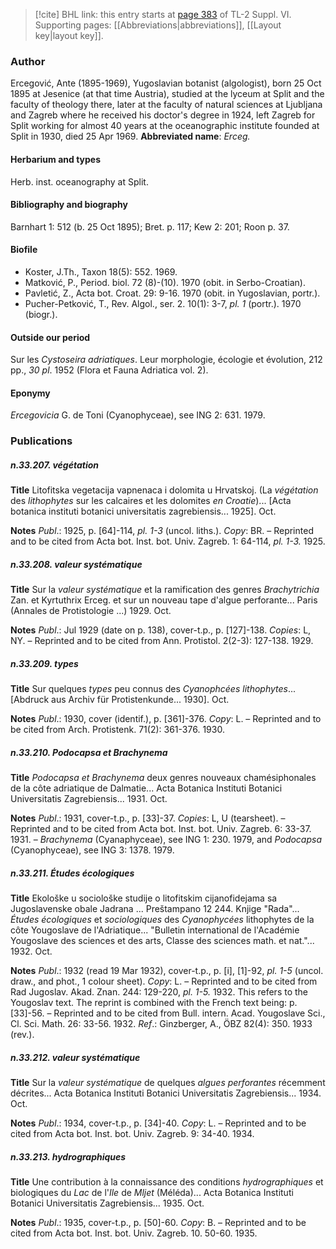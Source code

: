 > [!cite] BHL link: this entry starts at [page 383](https://www.biodiversitylibrary.org/page/33260371) of TL-2 Suppl. VI.
> Supporting pages: [[Abbreviations|abbreviations]], [[Layout key|layout key]].

### Author

Ercegović, Ante (1895-1969), Yugoslavian botanist (algologist), born 25 Oct 1895 at Jesenice (at that time Austria), studied at the lyceum at Split and the faculty of theology there, later at the faculty of natural sciences at Ljubljana and Zagreb where he received his doctor's degree in 1924, left Zagreb for Split working for almost 40 years at the oceanographic institute founded at Split in 1930, died 25 Apr 1969. 
**Abbreviated name**: *Erceg.*

#### Herbarium and types

Herb. inst. oceanography at Split.

#### Bibliography and biography

Barnhart 1: 512 (b. 25 Oct 1895); Bret. p. 117; Kew 2: 201; Roon p. 37.

#### Biofile

- Koster, J.Th., Taxon 18(5): 552. 1969.
- Matković, P., Period. biol. 72 (8)-(10). 1970 (obit. in Serbo-Croatian).
- Pavletić, Z., Acta bot. Croat. 29: 9-16. 1970 (obit. in Yugoslavian, portr.).
- Pucher-Petković, T., Rev. Algol., ser. 2. 10(1): 3-7, *pl. 1* (portr.). 1970 (biogr.).

#### Outside our period

Sur les *Cystoseira adriatiques*. Leur morphologie, écologie et évolution, 212 pp., *30 pl*. 1952 (Flora et Fauna Adriatica vol. 2).

#### Eponymy

*Ercegovicia* G. de Toni (Cyanophyceae), see ING 2: 631. 1979.

### Publications

##### n.33.207. végétation

**Title**
Litofitska vegetacija vapnenaca i dolomita u Hrvatskoj. (La *végétation* des *lithophytes* sur les calcaires et les dolomites *en Croatie*)... \[Acta botanica instituti botanici universitatis zagrebiensis... 1925\]. Oct.

**Notes**
*Publ*.: 1925, p. \[64\]-114, *pl. 1-3* (uncol. liths.). *Copy*: BR. – Reprinted and to be cited from Acta bot. Inst. bot. Univ. Zagreb. 1: 64-114, *pl. 1-3.* 1925.

##### n.33.208. valeur systématique

**Title**
Sur la *valeur systématique* et la ramification des genres *Brachytrichia* Zan. et Kyrtuthrix Erceg. et sur un nouveau tape d'algue perforante... Paris (Annales de Protistologie ...) 1929. Oct.

**Notes**
*Publ*.: Jul 1929 (date on p. 138), cover-t.p., p. \[127\]-138. *Copies*: L, NY. – Reprinted and to be cited from Ann. Protistol. 2(2-3): 127-138. 1929.

##### n.33.209. types

**Title**
Sur quelques *types* peu connus des *Cyanophcées lithophytes*... \[Abdruck aus Archiv für Protistenkunde... 1930\]. Oct.

**Notes**
*Publ*.: 1930, cover (identif.), p. \[361\]-376. *Copy*: L. – Reprinted and to be cited from Arch. Protistenk. 71(2): 361-376. 1930.

##### n.33.210. Podocapsa et Brachynema

**Title**
*Podocapsa et Brachynema* deux genres nouveaux chamésiphonales de la côte adriatique de Dalmatie... Acta Botanica Instituti Botanici Universitatis Zagrebiensis... 1931. Oct.

**Notes**
*Publ*.: 1931, cover-t.p., p. \[33\]-37. *Copies*: L, U (tearsheet). – Reprinted and to be cited from Acta bot. Inst. bot. Univ. Zagreb. 6: 33-37. 1931. – *Brachynema* (Cyanaphyceae), see ING 1: 230. 1979, and *Podocapsa* (Cyanophyceae), see ING 3: 1378. 1979.

##### n.33.211. Études écologiques

**Title**
Ekološke u sociološke studije o litofitskim cijanofidejama sa Jugoslavenske obale Jadrana ... Preštampano 12 244. Knjige "Rada"... *Études écologiques* et *sociologiques* des *Cyanophycées* lithophytes de la côte Yougoslave de l'Adriatique... "Bulletin international de l'Académie Yougoslave des sciences et des arts, Classe des sciences math. et nat."... 1932. Oct.

**Notes**
*Publ*.: 1932 (read 19 Mar 1932), cover-t.p., p. \[i\], \[1\]-92, *pl. 1-5* (uncol. draw., and phot., 1 colour sheet). *Copy*: L. – Reprinted and to be cited from Rad Jugoslav. Akad. Znan. 244: 129-220, *pl. 1-5.* 1932. This refers to the Yougoslav text. The reprint is combined with the French text being: p. \[33\]-56. – Reprinted and to be cited from Bull. intern. Acad. Yougoslave Sci., Cl. Sci. Math. 26: 33-56. 1932.
*Ref*.: Ginzberger, A., ÖBZ 82(4): 350. 1933 (rev.).

##### n.33.212. valeur systématique

**Title**
Sur la *valeur systématique* de quelques *algues perforantes* récemment décrites... Acta Botanica Instituti Botanici Universitatis Zagrebiensis... 1934. Oct.

**Notes**
*Publ*.: 1934, cover-t.p., p. \[34\]-40. *Copy*: L. – Reprinted and to be cited from Acta bot. Inst. bot. Univ. Zagreb. 9: 34-40. 1934.

##### n.33.213. hydrographiques

**Title**
Une contribution à la connaissance des conditions *hydrographiques* et biologiques du *Lac* de l'*Ile* de *Mljet* (Méléda)... Acta Botanica Instituti Botanici Universitatis Zagrebiensis... 1935. Oct.

**Notes**
*Publ*.: 1935, cover-t.p., p. \[50\]-60. *Copy*: B. – Reprinted and to be cited from Acta bot. Inst. bot. Univ. Zagreb. 10. 50-60. 1935.

